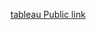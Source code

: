 [tableau Public link](https://public.tableau.com/views/EnhanceManufacturingEfficiency_17212301507850/Employee?:language=en-US&:sid=&:redirect=auth&:display_count=n&:origin=viz_share_link)
